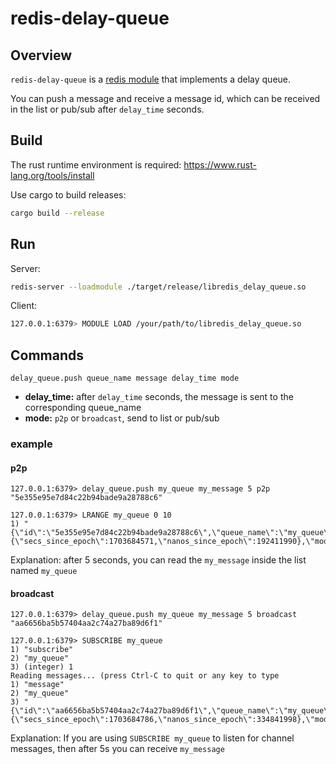 # redis-delay-queue

## Overview

`redis-delay-queue` is a [redis module](https://redis.io/docs/reference/modules/) that implements a delay queue. 

You can push a message and receive a message id, which can be received in the list or pub/sub after `delay_time` seconds.

## Build

The rust runtime environment is required: https://www.rust-lang.org/tools/install

Use cargo to build releases:

``` bash
cargo build --release
```

## Run

Server:

``` bash
redis-server --loadmodule ./target/release/libredis_delay_queue.so
```

Client:
``` bash
127.0.0.1:6379> MODULE LOAD /your/path/to/libredis_delay_queue.so
```

## Commands

``` shell
delay_queue.push queue_name message delay_time mode
```
- **delay_time:** after `delay_time` seconds, the message is sent to the corresponding queue_name
- **mode:** `p2p` or `broadcast`, send to list or pub/sub

### example


#### p2p

```
127.0.0.1:6379> delay_queue.push my_queue my_message 5 p2p
"5e355e95e7d84c22b94bade9a28788c6"
```

```
127.0.0.1:6379> LRANGE my_queue 0 10
1) "{\"id\":\"5e355e95e7d84c22b94bade9a28788c6\",\"queue_name\":\"my_queue\",\"msg\":\"my_message\",\"delay_time\":{\"secs_since_epoch\":1703684571,\"nanos_since_epoch\":192411990},\"mode\":\"P2P\"}"
```

Explanation: after 5 seconds, you can read the `my_message` inside the list named `my_queue`


#### broadcast
```
127.0.0.1:6379> delay_queue.push my_queue my_message 5 broadcast
"aa6656ba5b57404aa2c74a27ba89d6f1"
```
```
127.0.0.1:6379> SUBSCRIBE my_queue
1) "subscribe"
2) "my_queue"
3) (integer) 1
Reading messages... (press Ctrl-C to quit or any key to type
1) "message"
2) "my_queue"
3) "{\"id\":\"aa6656ba5b57404aa2c74a27ba89d6f1\",\"queue_name\":\"my_queue\",\"msg\":\"my_message\",\"delay_time\":{\"secs_since_epoch\":1703684786,\"nanos_since_epoch\":334841998},\"mode\":\"Broadcast\"}"
```
Explanation: If you are using `SUBSCRIBE my_queue` to listen for channel messages, then after 5s you can receive `my_message`
